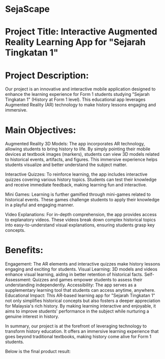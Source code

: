 # SejaScape
# Project Title: Interactive Augmented Reality Learning App for "Sejarah Tingkatan 1"

# Project Description:
Our project is an innovative and interactive mobile application designed to enhance the learning experience for Form 1 students studying "Sejarah Tingkatan 1" (History at Form 1 level). This educational app leverages Augmented Reality (AR) technology to make history lessons engaging and immersive.

# Main Objectives:

Augmented Reality 3D Models: The app incorporates AR technology, allowing students to bring history to life. By simply pointing their mobile devices at textbook images (markers), students can view 3D models related to historical events, artifacts, and figures. This immersive experience helps students visualize and better understand the subject matter.

Interactive Quizzes: To reinforce learning, the app includes interactive quizzes covering various history topics. Students can test their knowledge and receive immediate feedback, making learning fun and interactive.

Mini Games: Learning is further gamified through mini-games related to historical events. These games challenge students to apply their knowledge in a playful and engaging manner.

Video Explanations: For in-depth comprehension, the app provides access to explanatory videos. These videos break down complex historical topics into easy-to-understand visual explanations, ensuring students grasp key concepts.

# Benefits:

Engagement: The AR elements and interactive quizzes make history lessons engaging and exciting for students.
Visual Learning: 3D models and videos enhance visual learning, aiding in better retention of historical facts.
Self-Assessment: Quizzes and games empower students to assess their understanding independently.
Accessibility: The app serves as a supplementary learning tool that students can access anytime, anywhere.
Educational Impact:
This AR-based learning app for "Sejarah Tingkatan 1" not only simplifies historical concepts but also fosters a deeper appreciation for Malaysia's rich history. By making learning interactive and enjoyable, it aims to improve students' performance in the subject while nurturing a genuine interest in history.

In summary, our project is at the forefront of leveraging technology to transform history education. It offers an immersive learning experience that goes beyond traditional textbooks, making history come alive for Form 1 students.

Below is the final product result:





